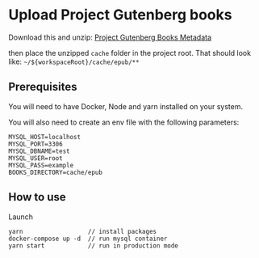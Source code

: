 # Upload Project Gutenberg books

Download this and unzip: [Project Gutenberg Books Metadata](http://www.gutenberg.org/cache/epub/feeds/rdf-files.tar.zip)

then place the unzipped `cache` folder in the project root. That should look like: `~/${workspaceRoot}/cache/epub/**`

## Prerequisites

You will need to have Docker, Node and yarn installed on your system.

You will also need to create an env file with the following parameters:

```
MYSQL_HOST=localhost
MYSQL_PORT=3306
MYSQL_DBNAME=test
MYSQL_USER=root
MYSQL_PASS=example
BOOKS_DIRECTORY=cache/epub
```

## How to use

Launch
```
yarn                  // install packages
docker-compose up -d  // run mysql container
yarn start            // run in production mode
```
